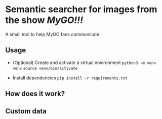 # Semantic searcher for images from the show *MyGO!!!*

A small tool to help MyGO fans communicate

## Usage
- (Optional) Create and activate a virtual environment
`python3 -m venv venv`
`source venv/bin/activate`

- Install dependencies
`pip install -r requirements.txt`

## How does it work?

## Custom data
